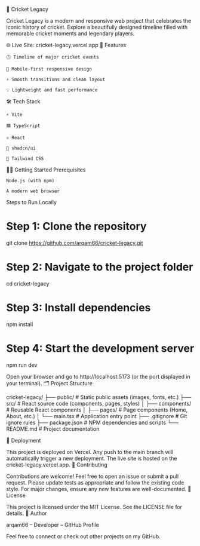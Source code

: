 
🏏 Cricket Legacy

Cricket Legacy is a modern and responsive web project that celebrates the iconic history of cricket. Explore a beautifully designed timeline filled with memorable cricket moments and legendary players.

🌐 Live Site: cricket-legacy.vercel.app
🚀 Features

    🕒 Timeline of major cricket events

    📱 Mobile-first responsive design

    ⚡ Smooth transitions and clean layout

    💡 Lightweight and fast performance

🛠 Tech Stack

    ⚡ Vite

    🟦 TypeScript

    ⚛️ React

    🎨 shadcn/ui

    💨 Tailwind CSS

🧑‍💻 Getting Started
Prerequisites

    Node.js (with npm)

    A modern web browser

Steps to Run Locally

# Step 1: Clone the repository
git clone https://github.com/arqam66/cricket-legacy.git

# Step 2: Navigate to the project folder
cd cricket-legacy

# Step 3: Install dependencies
npm install

# Step 4: Start the development server
npm run dev

Open your browser and go to http://localhost:5173 (or the port displayed in your terminal).
🗂️ Project Structure

cricket-legacy/
├── public/             # Static public assets (images, fonts, etc.)
├── src/                # React source code (components, pages, styles)
│   ├── components/     # Reusable React components
│   ├── pages/          # Page components (Home, About, etc.)
│   └── main.tsx        # Application entry point
├── .gitignore          # Git ignore rules
├── package.json        # NPM dependencies and scripts
└── README.md           # Project documentation

🚀 Deployment

This project is deployed on Vercel. Any push to the main branch will automatically trigger a new deployment. The live site is hosted on the cricket-legacy.vercel.app.
🤝 Contributing

Contributions are welcome! Feel free to open an issue or submit a pull request. Please update tests as appropriate and follow the existing code style. For major changes, ensure any new features are well-documented.
📄 License

This project is licensed under the MIT License. See the LICENSE file for details.
👤 Author

arqam66 – Developer – GitHub Profile

Feel free to connect or check out other projects on my GitHub.
